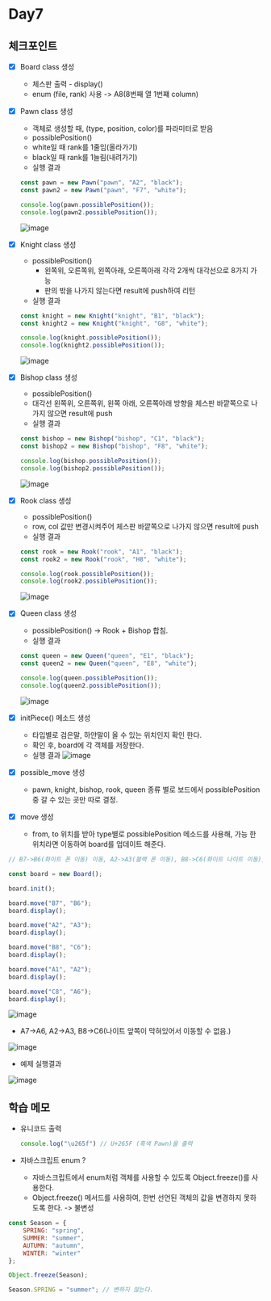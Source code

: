 # Day7

## 체크포인트
- [x] Board class 생성
  - 체스판 출력 - display()
  - enum (file, rank) 사용 -> A8(8번째 열 1번쨰 column)

- [x] Pawn class 생성
  - 객체로 생성할 때, (type, position, color)를 파라미터로 받음
  - possiblePosition()
   - white일 때 rank를 1줄임(올라가기)
   - black일 때 rank를 1늘림(내려가기) 
  - 실행 결과
  ```javascript
  const pawn = new Pawn("pawn", "A2", "black");
  const pawn2 = new Pawn("pawn", "F7", "white");

  console.log(pawn.possiblePosition());
  console.log(pawn2.possiblePosition());
  ```
  ![image](https://user-images.githubusercontent.com/64758931/180969573-bb110bfa-9485-4cf3-9872-35cbee732279.png)

- [x] Knight class 생성
  - possiblePosition()
    - 왼쪽위, 오른쪽위, 왼쪽아래, 오른쪽아래 각각 2개씩 대각선으로 8가지 가능
    - 판의 밖을 나가지 않는다면 result에 push하여 리턴
  - 실행 결과
  ```javascript
  const knight = new Knight("knight", "B1", "black");
  const knight2 = new Knight("knight", "G8", "white");

  console.log(knight.possiblePosition());
  console.log(knight2.possiblePosition());
  ```
  ![image](https://user-images.githubusercontent.com/64758931/181076410-a2a34647-2b95-4600-ae34-2ed6aa0a2449.png)

- [x] Bishop class 생성
  -  possiblePosition()
   - 대각선 왼쪽위, 오른쪽위, 왼쪽 아래, 오른쪽아래 방향을 체스판 바깥쪽으로 나가지 않으면 result에 push
  -  실행 결과
    ```javascript
    const bishop = new Bishop("bishop", "C1", "black");
    const bishop2 = new Bishop("bishop", "F8", "white");

    console.log(bishop.possiblePosition());
    console.log(bishop2.possiblePosition());

    ``` 
    ![image](https://user-images.githubusercontent.com/64758931/181076556-9ab8b8ad-da7c-46c8-a37b-bcce1f46d2e7.png)

- [x] Rook class 생성
  -  possiblePosition()
   -  row, col 값만 변경시켜주어 체스판 바깥쪽으로 나가지 않으면 result에 push
  -  실행 결과
    ```javascript
    const rook = new Rook("rook", "A1", "black");
    const rook2 = new Rook("rook", "H8", "white");

    console.log(rook.possiblePosition());
    console.log(rook2.possiblePosition());
    ```
    ![image](https://user-images.githubusercontent.com/64758931/181076711-ea6c5111-8b02-4a80-88f5-272ca7564250.png)
- [x] Queen class 생성
  -  possiblePosition() -> Rook + Bishop 합침. 
  -  실행 결과
    ```javascript
  const queen = new Queen("queen", "E1", "black");
  const queen2 = new Queen("queen", "E8", "white");

  console.log(queen.possiblePosition());
  console.log(queen2.possiblePosition());
    ```
    ![image](https://user-images.githubusercontent.com/64758931/181076853-7daadc55-b134-4e6d-88d4-c384bb9c528f.png)
- [x] initPiece() 메소드 생성
  - 타입별로 검은말, 하얀말이 올 수 있는 위치인지 확인 한다.
  - 확인 후, board에 각 객체를 저장한다. 
  -  실행 결과
  ![image](https://user-images.githubusercontent.com/64758931/181013357-137d53a7-7a45-4f70-bacd-8592c9a9ec88.png)

- [x] possible_move 생성
  -  pawn, knight, bishop, rook, queen 종류 별로 보드에서 possiblePosition 중 갈 수 있는 곳만 따로 결정.

- [x] move 생성
  -   from, to 위치를 받아 type별로 possiblePosition 메소드를 사용해, 가능 한 위치라면 이동하여 board를 업데이트 해준다.

```javascript
// B7->B6(화이트 폰 이동) 이동, A2->A3(블랙 폰 이동), B8->C6(화이트 나이트 이동), A1->A2(블랙 룩 이동), C8->A6(화이트 비숍 이동)

const board = new Board();

board.init();

board.move("B7", "B6");
board.display();

board.move("A2", "A3");
board.display();

board.move("B8", "C6");
board.display();

board.move("A1", "A2");
board.display();

board.move("C8", "A6");
board.display();
```
![image](https://user-images.githubusercontent.com/64758931/181075965-aaa46d01-3604-4882-93ac-5e8a5643051b.png)

- A7->A6, A2->A3, B8->C6(나이트 앞쪽이 막혀있어서 이동할 수 없음.) 

![image](https://user-images.githubusercontent.com/64758931/181077550-583d93e1-f745-4bee-8279-1e8e1a5d36be.png)


- 예제 실행결과

![image](https://user-images.githubusercontent.com/64758931/181084969-28b08f06-495c-479e-8697-b37018d7dfdd.png)


## 학습 메모

- 유니코드 출력
  ```javascript
  console.log("\u265f") // U+265F (흑색 Pawn)을 출력
  ```

-  자바스크립트 enum ?
   - 자바스크립트에서 enum처럼 객체를 사용할 수 있도록 Object.freeze()를 사용한다. 
   - Object.freeze() 메서드를 사용하여, 한번 선언된 객체의 값을 변경하지 못하도록 한다. -> 불변성
```javascript
const Season = {
    SPRING: "spring",
    SUMMER: "summer",
    AUTUMN: "autumn",
    WINTER: "winter"
};

Object.freeze(Season);

Season.SPRING = "summer"; // 변하지 않는다.
```
